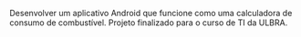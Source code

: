 Desenvolver um aplicativo Android que funcione como uma calculadora de consumo de combustível.
Projeto finalizado para o curso de TI da ULBRA.
